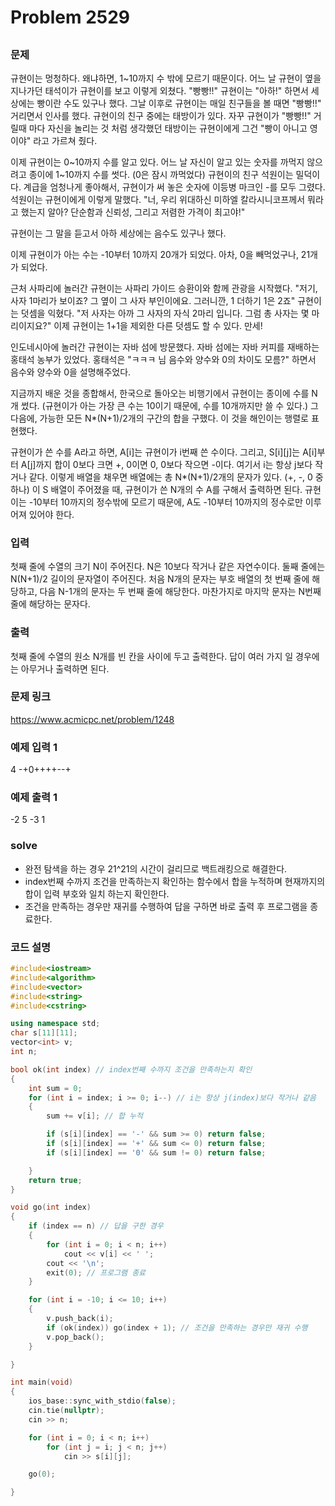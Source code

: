 # Problem 2529

## 

### 문제
규현이는 멍청하다. 왜냐하면, 1~10까지 수 밖에 모르기 때문이다. 어느 날 규현이 옆을 지나가던 태석이가 규현이를 보고 이렇게 외쳤다. "빵빵!!" 규현이는 "아하!" 하면서 세상에는 빵이란 수도 있구나 했다. 그날 이후로 규현이는 매일 친구들을 볼 때면 "빵빵!!" 거리면서 인사를 했다. 규현이의 친구 중에는 태방이가 있다. 자꾸 규현이가 "빵빵!!" 거릴때 마다 자신을 놀리는 것 처럼 생각했던 태방이는 규현이에게 그건 "빵이 아니고 영이야" 라고 가르쳐 줬다.

이제 규현이는 0~10까지 수를 알고 있다. 어느 날 자신이 알고 있는 숫자를 까먹지 않으려고 종이에 1~10까지 수를 썻다. (0은 잠시 까먹었다) 규현이의 친구 석원이는 밀덕이다. 계급을 엄청나게 좋아해서, 규현이가 써 놓은 숫자에 이등병 마크인 -를 모두 그렸다. 석원이는 규현이에게 이렇게 말했다. "너, 우리 위대하신 미하엘 칼라시니코프께서 뭐라고 했는지 알아? 단순함과 신뢰성, 그리고 저렴한 가격이 최고야!"

규현이는 그 말을 듣고서 아하 세상에는 음수도 있구나 했다.

이제 규현이가 아는 수는 -10부터 10까지 20개가 되었다. 아차, 0을 빼먹었구나, 21개가 되었다.

근처 사파리에 놀러간 규현이는 사파리 가이드 승환이와 함께 관광을 시작했다. "저기, 사자 1마리가 보이죠? 그 옆이 그 사자 부인이에요. 그러니깐, 1 더하기 1은 2죠" 규현이는 덧셈을 익혔다. "저 사자는 아까 그 사자의 자식 2마리 입니다. 그럼 총 사자는 몇 마리이지요?" 이제 규현이는 1+1을 제외한 다른 덧셈도 할 수 있다. 만세!

인도네시아에 놀러간 규현이는 자바 섬에 방문했다. 자바 섬에는 자바 커피를 재배하는 홍태석 농부가 있었다. 홍태석은 "ㅋㅋㅋ 님 음수와 양수와 0의 차이도 모름?" 하면서 음수와 양수와 0을 설명해주었다.

지금까지 배운 것을 종합해서, 한국으로 돌아오는 비행기에서 규현이는 종이에 수를 N개 썼다. (규현이가 아는 가장 큰 수는 10이기 때문에, 수를 10개까지만 쓸 수 있다.)  그 다음에, 가능한 모든 N*(N+1)/2개의 구간의 합을 구했다. 이 것을 해인이는 행렬로 표현했다.

규현이가 쓴 수를 A라고 하면, A[i]는 규현이가 i번째 쓴 수이다. 그리고, S[i][j]는 A[i]부터 A[j]까지 합이 0보다 크면 +, 0이면 0, 0보다 작으면 -이다. 여기서 i는 항상 j보다 작거나 같다. 이렇게 배열을 채우면 배열에는 총 N*(N+1)/2개의 문자가 있다. (+, -, 0 중 하나) 이 S 배열이 주어졌을 때, 규현이가 쓴 N개의 수 A를 구해서 출력하면 된다. 규현이는 -10부터 10까지의 정수밖에 모르기 때문에, A도 -10부터 10까지의 정수로만 이루어져 있어야 한다.

### 입력
첫째 줄에 수열의 크기 N이 주어진다. N은 10보다 작거나 같은 자연수이다. 둘째 줄에는 N(N+1)/2 길이의 문자열이 주어진다. 처음 N개의 문자는 부호 배열의 첫 번째 줄에 해당하고, 다음 N-1개의 문자는 두 번째 줄에 해당한다. 마찬가지로 마지막 문자는 N번째 줄에 해당하는 문자다.

### 출력
첫째 줄에 수열의 원소 N개를 빈 칸을 사이에 두고 출력한다. 답이 여러 가지 일 경우에는 아무거나 출력하면 된다.

### 문제 링크
<https://www.acmicpc.net/problem/1248>

### 예제 입력 1
4
-+0++++--+

### 예제 출력 1
-2 5 -3 1

### solve
- 완전 탐색을 하는 경우 21^21의 시간이 걸리므로 백트래킹으로 해결한다.
- index번째 수까지 조건을 만족하는지 확인하는 함수에서 합을 누적하며 현재까지의 합이 입력 부호와 일치 하는지 확인한다.
- 조건을 만족하는 경우만 재귀를 수행하여 답을 구하면 바로 출력 후 프로그램을 종료한다.

### 코드 설명
```C++
#include<iostream>
#include<algorithm>
#include<vector>
#include<string>
#include<cstring>

using namespace std;
char s[11][11];
vector<int> v;
int n;

bool ok(int index) // index번째 수까지 조건을 만족하는지 확인
{
	int sum = 0;
	for (int i = index; i >= 0; i--) // i는 항상 j(index)보다 작거나 같음
	{
		sum += v[i]; // 합 누적

		if (s[i][index] == '-' && sum >= 0) return false;
		if (s[i][index] == '+' && sum <= 0) return false;
		if (s[i][index] == '0' && sum != 0) return false;

	}
	return true;
}

void go(int index)
{
	if (index == n) // 답을 구한 경우
	{
		for (int i = 0; i < n; i++)
			cout << v[i] << ' ';
		cout << '\n';
		exit(0); // 프로그램 종료
	}

	for (int i = -10; i <= 10; i++)
	{
		v.push_back(i);
		if (ok(index)) go(index + 1); // 조건을 만족하는 경우만 재귀 수행
		v.pop_back();
	}

}

int main(void)
{
	ios_base::sync_with_stdio(false);
	cin.tie(nullptr);
	cin >> n;

	for (int i = 0; i < n; i++)
		for (int j = i; j < n; j++)
			cin >> s[i][j];

	go(0);

}

```
